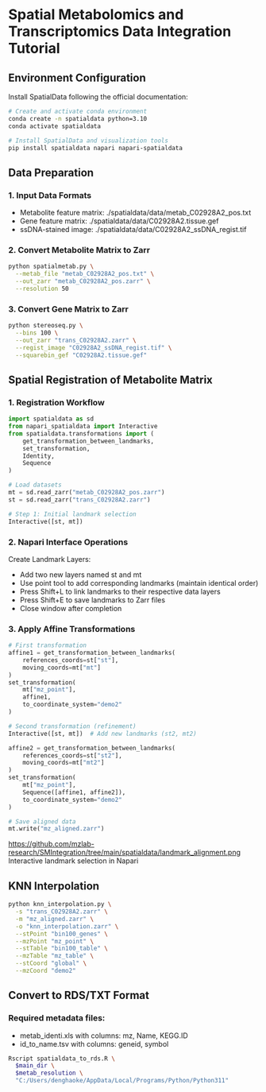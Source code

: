 # Spatial Metabolomics and Transcriptomics Data Integration Tutorial
## Environment Configuration
Install SpatialData following the official documentation:
```bash
# Create and activate conda environment
conda create -n spatialdata python=3.10
conda activate spatialdata

# Install SpatialData and visualization tools
pip install spatialdata napari napari-spatialdata
```
## Data Preparation
### **1. Input Data Formats**
  - Metabolite feature matrix: ./spatialdata/data/metab_C02928A2_pos.txt 
  - Gene feature matrix: ./spatialdata/data/C02928A2.tissue.gef
  - ssDNA-stained image: ./spatialdata/data/C02928A2_ssDNA_regist.tif

### **2. Convert Metabolite Matrix to Zarr**
```bash
python spatialmetab.py \
  --metab_file "metab_C02928A2_pos.txt" \
  --out_zarr "metab_C02928A2_pos.zarr" \
  --resolution 50
```

### **3. Convert Gene Matrix to Zarr**
```bash
python stereoseq.py \
  --bins 100 \
  --out_zarr "trans_C02928A2.zarr" \
  --regist_image "C02928A2_ssDNA_regist.tif" \
  --squarebin_gef "C02928A2.tissue.gef"
```
## Spatial Registration of Metabolite Matrix
### **1. Registration Workflow**
```python
import spatialdata as sd
from napari_spatialdata import Interactive
from spatialdata.transformations import (
    get_transformation_between_landmarks,
    set_transformation,
    Identity,
    Sequence
)

# Load datasets
mt = sd.read_zarr("metab_C02928A2_pos.zarr")
st = sd.read_zarr("trans_C02928A2.zarr")

# Step 1: Initial landmark selection
Interactive([st, mt])
```
### **2. Napari Interface Operations**
Create Landmark Layers:
  - Add two new layers named st and mt
  - Use point tool to add corresponding landmarks (maintain identical order)
  - Press Shift+L to link landmarks to their respective data layers
  - Press Shift+E to save landmarks to Zarr files
  - Close window after completion
### **3. Apply Affine Transformations**
```python
# First transformation
affine1 = get_transformation_between_landmarks(
    references_coords=st["st"],
    moving_coords=mt["mt"]
)
set_transformation(
    mt["mz_point"],
    affine1,
    to_coordinate_system="demo2"
)

# Second transformation (refinement)
Interactive([st, mt])  # Add new landmarks (st2, mt2)

affine2 = get_transformation_between_landmarks(
    references_coords=st["st2"],
    moving_coords=mt["mt2"]
)
set_transformation(
    mt["mz_point"],
    Sequence([affine1, affine2]),
    to_coordinate_system="demo2"
)

# Save aligned data
mt.write("mz_aligned.zarr")
```
https://github.com/mzlab-research/SMIntegration/tree/main/spatialdata/landmark_alignment.png
Interactive landmark selection in Napari 

## KNN Interpolation
```bash
python knn_interpolation.py \
  -s "trans_C02928A2.zarr" \
  -m "mz_aligned.zarr" \
  -o "knn_interpolation.zarr" \
  --stPoint "bin100_genes" \
  --mzPoint "mz_point" \
  --stTable "bin100_table" \
  --mzTable "mz_table" \
  --stCoord "global" \
  --mzCoord "demo2"
```

## Convert to RDS/TXT Format
### **Required metadata files**:
  - metab_identi.xls with columns: mz, Name, KEGG.ID
  - id_to_name.tsv with columns: geneid, symbol

```bash
Rscript spatialdata_to_rds.R \
  $main_dir \
  $metab_resolution \
  "C:/Users/denghaoke/AppData/Local/Programs/Python/Python311"
```
